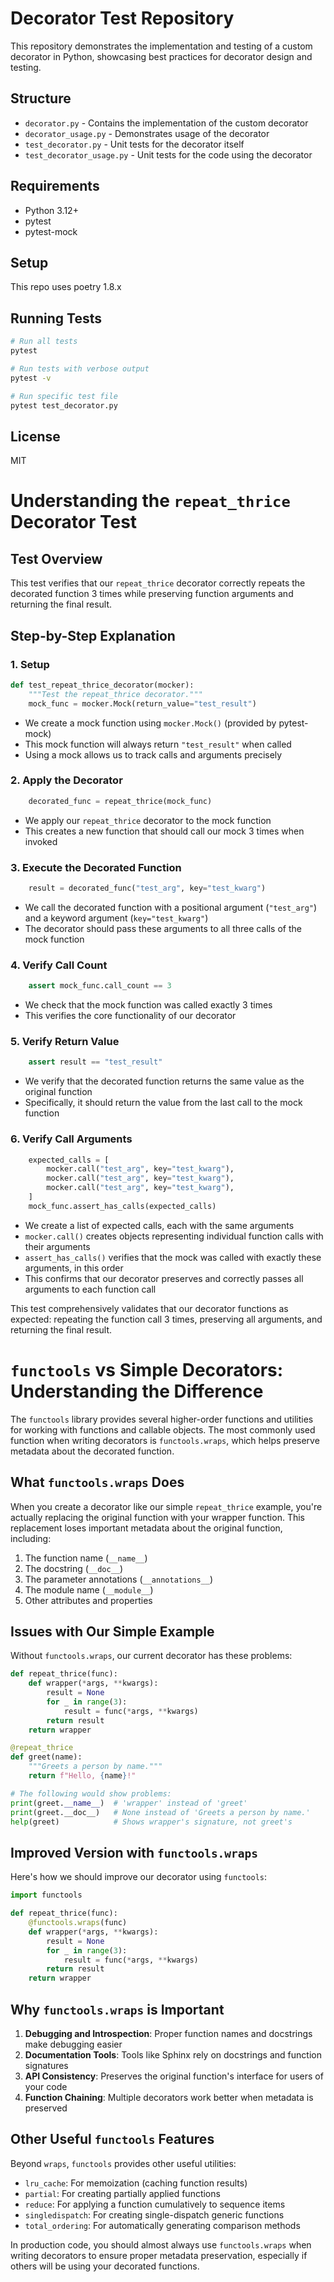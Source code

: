 # Decorator Test Repository

This repository demonstrates the implementation and testing of a custom decorator in Python, showcasing best practices for decorator design and testing.

## Structure

- `decorator.py` - Contains the implementation of the custom decorator
- `decorator_usage.py` - Demonstrates usage of the decorator
- `test_decorator.py` - Unit tests for the decorator itself
- `test_decorator_usage.py` - Unit tests for the code using the decorator

## Requirements

- Python 3.12+
- pytest
- pytest-mock

## Setup

This repo uses poetry 1.8.x

## Running Tests

```bash
# Run all tests
pytest

# Run tests with verbose output
pytest -v

# Run specific test file
pytest test_decorator.py
```

## License

MIT

# Understanding the `repeat_thrice` Decorator Test

## Test Overview

This test verifies that our `repeat_thrice` decorator correctly repeats the decorated function 3 times while preserving function arguments and returning the final result.

## Step-by-Step Explanation

### 1. Setup

```python
def test_repeat_thrice_decorator(mocker):
    """Test the repeat_thrice decorator."""
    mock_func = mocker.Mock(return_value="test_result")
```

- We create a mock function using `mocker.Mock()` (provided by pytest-mock)
- This mock function will always return `"test_result"` when called
- Using a mock allows us to track calls and arguments precisely

### 2. Apply the Decorator

```python
    decorated_func = repeat_thrice(mock_func)
```

- We apply our `repeat_thrice` decorator to the mock function
- This creates a new function that should call our mock 3 times when invoked

### 3. Execute the Decorated Function

```python
    result = decorated_func("test_arg", key="test_kwarg")
```

- We call the decorated function with a positional argument (`"test_arg"`) and a keyword argument (`key="test_kwarg"`)
- The decorator should pass these arguments to all three calls of the mock function

### 4. Verify Call Count

```python
    assert mock_func.call_count == 3
```

- We check that the mock function was called exactly 3 times
- This verifies the core functionality of our decorator

### 5. Verify Return Value

```python
    assert result == "test_result"
```

- We verify that the decorated function returns the same value as the original function
- Specifically, it should return the value from the last call to the mock function

### 6. Verify Call Arguments

```python
    expected_calls = [
        mocker.call("test_arg", key="test_kwarg"),
        mocker.call("test_arg", key="test_kwarg"),
        mocker.call("test_arg", key="test_kwarg"),
    ]
    mock_func.assert_has_calls(expected_calls)
```

- We create a list of expected calls, each with the same arguments
- `mocker.call()` creates objects representing individual function calls with their arguments
- `assert_has_calls()` verifies that the mock was called with exactly these arguments, in this order
- This confirms that our decorator preserves and correctly passes all arguments to each function call

This test comprehensively validates that our decorator functions as expected: repeating the function call 3 times, preserving all arguments, and returning the final result.

# `functools` vs Simple Decorators: Understanding the Difference

The `functools` library provides several higher-order functions and utilities for working with functions and callable objects. The most commonly used function when writing decorators is `functools.wraps`, which helps preserve metadata about the decorated function.

## What `functools.wraps` Does

When you create a decorator like our simple `repeat_thrice` example, you're actually replacing the original function with your wrapper function. This replacement loses important metadata about the original function, including:

1. The function name (`__name__`)
2. The docstring (`__doc__`)
3. The parameter annotations (`__annotations__`)
4. The module name (`__module__`)
5. Other attributes and properties

## Issues with Our Simple Example

Without `functools.wraps`, our current decorator has these problems:

```python
def repeat_thrice(func):
    def wrapper(*args, **kwargs):
        result = None
        for _ in range(3):
            result = func(*args, **kwargs)
        return result
    return wrapper

@repeat_thrice
def greet(name):
    """Greets a person by name."""
    return f"Hello, {name}!"

# The following would show problems:
print(greet.__name__)  # 'wrapper' instead of 'greet'
print(greet.__doc__)   # None instead of 'Greets a person by name.'
help(greet)            # Shows wrapper's signature, not greet's
```

## Improved Version with `functools.wraps`

Here's how we should improve our decorator using `functools`:

```python
import functools

def repeat_thrice(func):
    @functools.wraps(func)
    def wrapper(*args, **kwargs):
        result = None
        for _ in range(3):
            result = func(*args, **kwargs)
        return result
    return wrapper
```

## Why `functools.wraps` is Important

1. **Debugging and Introspection**: Proper function names and docstrings make debugging easier
2. **Documentation Tools**: Tools like Sphinx rely on docstrings and function signatures
3. **API Consistency**: Preserves the original function's interface for users of your code
4. **Function Chaining**: Multiple decorators work better when metadata is preserved

## Other Useful `functools` Features

Beyond `wraps`, `functools` provides other useful utilities:

- `lru_cache`: For memoization (caching function results)
- `partial`: For creating partially applied functions
- `reduce`: For applying a function cumulatively to sequence items
- `singledispatch`: For creating single-dispatch generic functions
- `total_ordering`: For automatically generating comparison methods

In production code, you should almost always use `functools.wraps` when writing decorators to ensure proper metadata preservation, especially if others will be using your decorated functions.

